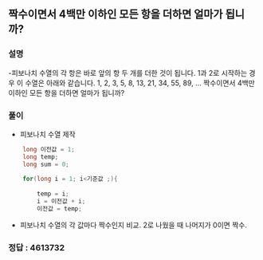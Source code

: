 ## 짝수이면서 4백만 이하인 모든 항을 더하면 얼마가 됩니까?

### 설명
-피보나치 수열의 각 항은 바로 앞의 항 두 개를 더한 것이 됩니다. 1과 2로 시작하는 경우 이 수열은 아래와 같습니다.
1, 2, 3, 5, 8, 13, 21, 34, 55, 89, ...
짝수이면서 4백만 이하인 모든 항을 더하면 얼마가 됩니까?

### 풀이

- 피보나치 수열 제작

```java
	long 이전값 = 1;
	long temp;
	long sum = 0;
		
	for(long i = 1; i<기준값 ;){
		
		temp = i;
		i = 이전값 + i;
		이전값 = temp;
```

- 피보나치 수열의 각 값마다 짝수인지 비교. 2로 나웠을 때 나머지가 0이면 짝수.


### 정답 : 4613732
